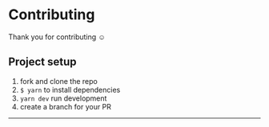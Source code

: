 # Contributing

Thank you for contributing ☺️

## Project setup

1. fork and clone the repo
2. `$ yarn` to install dependencies
3. `yarn dev` run development
4. create a branch for your PR

<hr />
